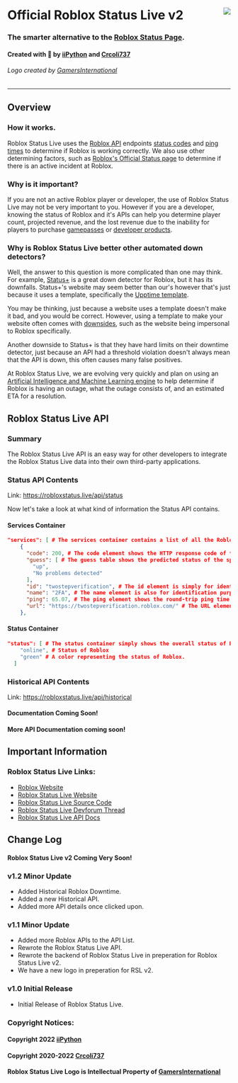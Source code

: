 # <img style="float: right;" src="https://doy2mn9upadnk.cloudfront.net/uploads/default/original/4X/d/8/a/d8a9a1964099afb7c1778761eef6f915c68c3f19.png"> Official Roblox Status Live v2
### The smarter alternative to the [Roblox Status Page](https://status.roblox.com).
#### Created with 🧡 by [iiPython](https://iipython.cf) and [Crcoli737](https://devforum.roblox.com/u/crcoli737)
###### Logo created by [GamersInternational](https://devforum.roblox.com/u/gamersinternational)
***
## Overview
### How it works.
Roblox Status Live uses the [Roblox API](https://devforum.roblox.com/t/collected-list-of-apis/557091) endpoints [status codes](https://developer.mozilla.org/en-US/docs/Web/HTTP/Status) and [ping times](https://www.techtarget.com/searchnetworking/definition/ping) to determine if Roblox is working correctly. We also use other determining factors, such as [Roblox's Official Status page](https://status.roblox.com) to determine if there is an active incident at Roblox.
### Why is it important?
If you are not an active Roblox player or developer, the use of Roblox Status Live may not be very important to you. However if you are a developer, knowing the status of Roblox and it's APIs can help you determine player count, projected revenue, and the lost revenue due to the inability for players to purchase [gamepasses](https://education.roblox.com/en-us/resources/game-passes) or [developer products](https://developer.roblox.com/en-us/articles/Developer-Products-In-Game-Purchases).
### Why is Roblox Status Live better other automated down detectors?
Well, the answer to this question is more complicated than one may think. For example, [Status+](https://status-plus.github.io/StatusPlus/) is a great down detector for Roblox, but it has its downfalls. Status+'s website may seem better than our's however that's just because it uses a template, specifically the [Upptime template](https://github.com/upptime/upptime). 

You may be thinking, just because a website uses a template doesn't make it bad, and you would be correct. However, using a template to make your website often comes with [downsides](https://www.techwalla.com/articles/what-is-the-disadvantage-of-using-a-template), such as the website being impersonal to Roblox specifically. 

Another downside to Status+ is that they have hard limits on their downtime detector, just because an API had a threshold violation doesn't always mean that the API is down, this often causes many false positives. 

At Roblox Status Live, we are evolving very quickly and plan on using an [Artificial Intelligence and Machine Learning engine](https://azure.microsoft.com/en-us/overview/artificial-intelligence-ai-vs-machine-learning/#introduction) to help determine if Roblox is having an outage, what the outage consists of, and an estimated ETA for a resolution. 

## Roblox Status Live API
### Summary
The Roblox Status Live API is an easy way for other developers to integrate the Roblox Status Live data into their own third-party applications.

### Status API Contents

Link: https://robloxstatus.live/api/status

Now let's take a look at what kind of information the Status API contains. 

#### Services Container

```json
"services": [ # The services container contains a list of all the Roblox APIs.
    {
      "code": 200, # The code element shows the HTTP response code of the specified API.
      "guess": [ # The guess table shows the predicted status of the specified API.
        "up", 
        "No problems detected"
      ], 
      "id": "twostepverification", # The id element is simply for identification purposes.
      "name": "2FA", # The name element is also for identification purposes.
      "ping": 65.07, # The ping element shows the round-trip ping time (in milliseconds) for the specified API.
      "url": "https://twostepverification.roblox.com/" # The URL element shows the URL to the specified API.
    }, 
```

#### Status Container
```json
"status": [ # The status container simply shows the overall status of Roblox based on the status of the APIs.
    "online", # Status of Roblox
    "green" # A color representing the status of Roblox.
  ]
```

### Historical API Contents

Link: https://robloxstatus.live/api/historical

#### Documentation Coming Soon!

#### More API Documentation coming soon!

## Important Information

### Roblox Status Live Links:
- [Roblox Website](https://roblox.com/)
- [Roblox Status Live Website](https://robloxstatus.live/)
- [Roblox Status Live Source Code](https://github.com/ii-Python/rsl)
- [Roblox Status Live Devforum Thread](https://devforum.roblox.com/t/roblox-status-live-the-better-automatic-roblox-down-detector/1567879)
- [Roblox Status Live API Docs](https://robloxstatus.live/api/docs)

## Change Log

#### Roblox Status Live v2 Coming **Very** Soon!

### v1.2 Minor Update
- Added Historical Roblox Downtime.
- Added a new Historical API.
- Added more API details once clicked upon.

### v1.1 Minor Update
- Added more Roblox APIs to the API List.
- Rewrote the Roblox Status Live API.
- Rewrote the backend of Roblox Status Live in preperation for Roblox Status Live v2.
- We have a new logo in preperation for RSL v2.

### v1.0 Initial Release
- Initial Release of Roblox Status Live.

### Copyright Notices: 
#### Copyright 2022 [iiPython](https://iipython.cf)
#### Copyright 2020-2022 [Crcoli737](https://devforum.roblox.com/u/crcoli737)
#### Roblox Status Live Logo is Intellectual Property of [GamersInternational](https://devforum.roblox.com/u/gamersinternational)
